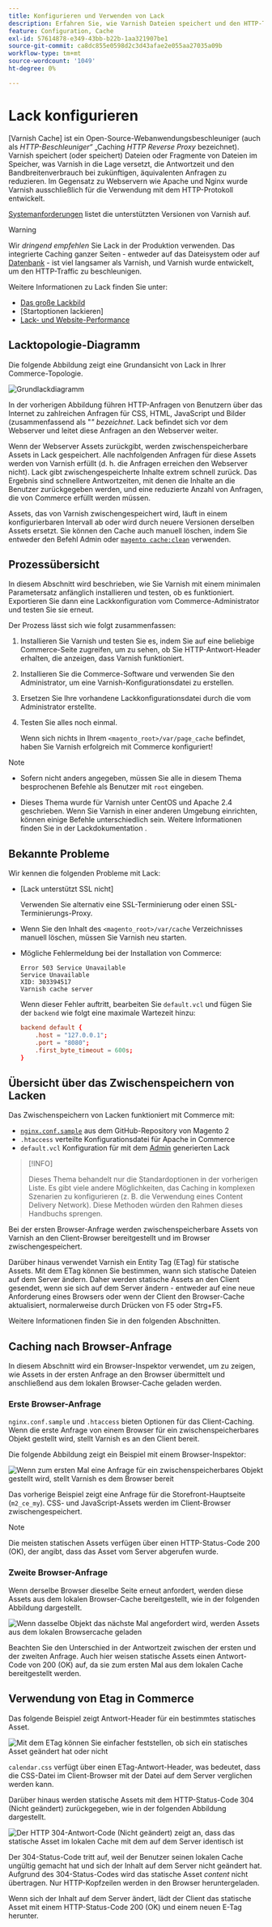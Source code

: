 ```yaml
---
title: Konfigurieren und Verwenden von Lack
description: Erfahren Sie, wie Varnish Dateien speichert und den HTTP-Traffic verbessert.
feature: Configuration, Cache
exl-id: 57614878-e349-43bb-b22b-1aa321907be1
source-git-commit: ca8dc855e0598d2c3d43afae2e055aa27035a09b
workflow-type: tm+mt
source-wordcount: '1049'
ht-degree: 0%

---
```


# Lack konfigurieren

[Varnish Cache] ist ein Open-Source-Webanwendungsbeschleuniger (auch als _HTTP-Beschleuniger“_ „Caching _HTTP Reverse Proxy_ bezeichnet). Varnish speichert (oder speichert) Dateien oder Fragmente von Dateien im Speicher, was Varnish in die Lage versetzt, die Antwortzeit und den Bandbreitenverbrauch bei zukünftigen, äquivalenten Anfragen zu reduzieren. Im Gegensatz zu Webservern wie Apache und Nginx wurde Varnish ausschließlich für die Verwendung mit dem HTTP-Protokoll entwickelt.

[Systemanforderungen](../../installation/system-requirements.md) listet die unterstützten Versionen von Varnish auf.

>[!WARNING]
>
>Wir _dringend empfehlen_ Sie Lack in der Produktion verwenden. Das integrierte Caching ganzer Seiten - entweder auf das Dateisystem oder auf [Datenbank](https://developer.adobe.com/commerce/php/development/cache/partial/database-caching/) - ist viel langsamer als Varnish, und Varnish wurde entwickelt, um den HTTP-Traffic zu beschleunigen.

Weitere Informationen zu Lack finden Sie unter:

- [Das große Lackbild]
- [Startoptionen lackieren]
- [Lack- und Website-Performance]

## Lacktopologie-Diagramm

Die folgende Abbildung zeigt eine Grundansicht von Lack in Ihrer Commerce-Topologie.

![Grundlackdiagramm](../../assets/configuration/varnish-basic.png)

In der vorherigen Abbildung führen HTTP-Anfragen von Benutzern über das Internet zu zahlreichen Anfragen für CSS, HTML, JavaScript und Bilder (zusammenfassend als &quot;_&quot; bezeichnet_. Lack befindet sich vor dem Webserver und leitet diese Anfragen an den Webserver weiter.

Wenn der Webserver Assets zurückgibt, werden zwischenspeicherbare Assets in Lack gespeichert. Alle nachfolgenden Anfragen für diese Assets werden von Varnish erfüllt (d. h. die Anfragen erreichen den Webserver nicht). Lack gibt zwischengespeicherte Inhalte extrem schnell zurück. Das Ergebnis sind schnellere Antwortzeiten, mit denen die Inhalte an die Benutzer zurückgegeben werden, und eine reduzierte Anzahl von Anfragen, die von Commerce erfüllt werden müssen.

Assets, das von Varnish zwischengespeichert wird, läuft in einem konfigurierbaren Intervall ab oder wird durch neuere Versionen derselben Assets ersetzt. Sie können den Cache auch manuell löschen, indem Sie entweder den Befehl Admin oder [`magento cache:clean`](../cli/manage-cache.md#clean-and-flush-cache-types) verwenden.

## Prozessübersicht

In diesem Abschnitt wird beschrieben, wie Sie Varnish mit einem minimalen Parametersatz anfänglich installieren und testen, ob es funktioniert. Exportieren Sie dann eine Lackkonfiguration vom Commerce-Administrator und testen Sie sie erneut.

Der Prozess lässt sich wie folgt zusammenfassen:

1. Installieren Sie Varnish und testen Sie es, indem Sie auf eine beliebige Commerce-Seite zugreifen, um zu sehen, ob Sie HTTP-Antwort-Header erhalten, die anzeigen, dass Varnish funktioniert.
1. Installieren Sie die Commerce-Software und verwenden Sie den Administrator, um eine Varnish-Konfigurationsdatei zu erstellen.
1. Ersetzen Sie Ihre vorhandene Lackkonfigurationsdatei durch die vom Administrator erstellte.
1. Testen Sie alles noch einmal.

   Wenn sich nichts in Ihrem `<magento_root>/var/page_cache` befindet, haben Sie Varnish erfolgreich mit Commerce konfiguriert!

>[!NOTE]
>
>- Sofern nicht anders angegeben, müssen Sie alle in diesem Thema besprochenen Befehle als Benutzer mit `root` eingeben.
>
>- Dieses Thema wurde für Varnish unter CentOS und Apache 2.4 geschrieben. Wenn Sie Varnish in einer anderen Umgebung einrichten, können einige Befehle unterschiedlich sein. Weitere Informationen finden Sie in der Lackdokumentation .

## Bekannte Probleme

Wir kennen die folgenden Probleme mit Lack:

- [Lack unterstützt SSL nicht]

  Verwenden Sie alternativ eine SSL-Terminierung oder einen SSL-Terminierungs-Proxy.

- Wenn Sie den Inhalt des `<magento_root>/var/cache` Verzeichnisses manuell löschen, müssen Sie Varnish neu starten.

- Mögliche Fehlermeldung bei der Installation von Commerce:

  ```
  Error 503 Service Unavailable
  Service Unavailable
  XID: 303394517
  Varnish cache server
  ```

  Wenn dieser Fehler auftritt, bearbeiten Sie `default.vcl` und fügen Sie der `backend` wie folgt eine maximale Wartezeit hinzu:

  ```conf
  backend default {
      .host = "127.0.0.1";
      .port = "8080";
      .first_byte_timeout = 600s;
  }
  ```

## Übersicht über das Zwischenspeichern von Lacken

Das Zwischenspeichern von Lacken funktioniert mit Commerce mit:

- [`nginx.conf.sample`](https://github.com/magento/magento2/blob/2.4/nginx.conf.sample) aus dem GitHub-Repository von Magento 2
- `.htaccess` verteilte Konfigurationsdatei für Apache in Commerce
- `default.vcl` Konfiguration für mit dem [Admin](../cache/configure-varnish-commerce.md) generierten Lack

>[!INFO]
>
>Dieses Thema behandelt nur die Standardoptionen in der vorherigen Liste. Es gibt viele andere Möglichkeiten, das Caching in komplexen Szenarien zu konfigurieren (z. B. die Verwendung eines Content Delivery Network). Diese Methoden würden den Rahmen dieses Handbuchs sprengen.

Bei der ersten Browser-Anfrage werden zwischenspeicherbare Assets von Varnish an den Client-Browser bereitgestellt und im Browser zwischengespeichert.

Darüber hinaus verwendet Varnish ein Entity Tag (ETag) für statische Assets. Mit dem ETag können Sie bestimmen, wann sich statische Dateien auf dem Server ändern. Daher werden statische Assets an den Client gesendet, wenn sie sich auf dem Server ändern - entweder auf eine neue Anforderung eines Browsers oder wenn der Client den Browser-Cache aktualisiert, normalerweise durch Drücken von F5 oder Strg+F5.

Weitere Informationen finden Sie in den folgenden Abschnitten.

## Caching nach Browser-Anfrage

In diesem Abschnitt wird ein Browser-Inspektor verwendet, um zu zeigen, wie Assets in der ersten Anfrage an den Browser übermittelt und anschließend aus dem lokalen Browser-Cache geladen werden.

### Erste Browser-Anfrage

`nginx.conf.sample` und `.htaccess` bieten Optionen für das Client-Caching. Wenn die erste Anfrage von einem Browser für ein zwischenspeicherbares Objekt gestellt wird, stellt Varnish es an den Client bereit.

Die folgende Abbildung zeigt ein Beispiel mit einem Browser-Inspektor:

![Wenn zum ersten Mal eine Anfrage für ein zwischenspeicherbares Objekt gestellt wird, stellt Varnish es dem Browser bereit](../../assets/configuration/varnish-apache-first-visit.png)

Das vorherige Beispiel zeigt eine Anfrage für die Storefront-Hauptseite (`m2_ce_my`). CSS- und JavaScript-Assets werden im Client-Browser zwischengespeichert.

>[!NOTE]
>
>Die meisten statischen Assets verfügen über einen HTTP-Status-Code 200 (OK), der angibt, dass das Asset vom Server abgerufen wurde.

### Zweite Browser-Anfrage

Wenn derselbe Browser dieselbe Seite erneut anfordert, werden diese Assets aus dem lokalen Browser-Cache bereitgestellt, wie in der folgenden Abbildung dargestellt.

![Wenn dasselbe Objekt das nächste Mal angefordert wird, werden Assets aus dem lokalen Browsercache geladen](../../assets/configuration/varnish-apache-second-visit.png)

Beachten Sie den Unterschied in der Antwortzeit zwischen der ersten und der zweiten Anfrage. Auch hier weisen statische Assets einen Antwort-Code von 200 (OK) auf, da sie zum ersten Mal aus dem lokalen Cache bereitgestellt werden.

## Verwendung von Etag in Commerce

Das folgende Beispiel zeigt Antwort-Header für ein bestimmtes statisches Asset.

![Mit dem ETag können Sie einfacher feststellen, ob sich ein statisches Asset geändert hat oder nicht](../../assets/configuration/varnish-etag.png)

`calendar.css` verfügt über einen ETag-Antwort-Header, was bedeutet, dass die CSS-Datei im Client-Browser mit der Datei auf dem Server verglichen werden kann.

Darüber hinaus werden statische Assets mit dem HTTP-Status-Code 304 (Nicht geändert) zurückgegeben, wie in der folgenden Abbildung dargestellt.

![Der HTTP 304-Antwort-Code (Nicht geändert) zeigt an, dass das statische Asset im lokalen Cache mit dem auf dem Server identisch ist](../../assets/configuration/varnish-304.png)

Der 304-Status-Code tritt auf, weil der Benutzer seinen lokalen Cache ungültig gemacht hat und sich der Inhalt auf dem Server nicht geändert hat. Aufgrund des 304-Status-Codes wird das statische Asset _content_ nicht übertragen. Nur HTTP-Kopfzeilen werden in den Browser heruntergeladen.

Wenn sich der Inhalt auf dem Server ändert, lädt der Client das statische Asset mit einem HTTP-Status-Code 200 (OK) und einem neuen E-Tag herunter.

<!-- Link Definitions -->

[Das große Lackbild]: https://www.varnish-cache.org/docs/trunk/users-guide/intro.html
[Lackcache]: https://varnish-cache.org
[Startoptionen für Lackierung]: https://www.varnish-cache.org/docs/trunk/reference/varnishd.html#ref-varnishd-options
[Lack- und Website-Performance]: https://www.varnish-cache.org/docs/trunk/users-guide/performance.html#users-performance
[Lack unterstützt kein SSL]: https://www.varnish-cache.org/docs/3.0/phk/ssl.html
